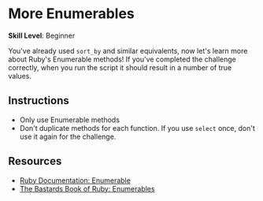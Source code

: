 # More Enumerables
__Skill Level__: Beginner

You've already used `sort_by` and similar equivalents, now let's learn more about Ruby's Enumerable methods! If you've completed the challenge correctly, when you run the script it should result in a number of true values.

## Instructions
- Only use Enumerable methods
- Don't duplicate methods for each function. If you use `select` once, don't use it again for the challenge.

## Resources
- [Ruby Documentation: Enumerable](https://github.com/djlax805/MoreEnumerables.git)
- [The Bastards Book of Ruby: Enumerables](http://ruby.bastardsbook.com/chapters/enumerables/)


